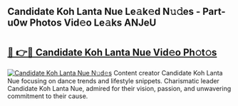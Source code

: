 ## Candidate Koh Lanta Nue Le𝚊k𝚎d N𝚞𝚍es - Part-u0w Photos Vid𝚎o Le𝚊ks ANJeU

# <h2><a href="http://fbaskjz.evod.top/?m=Candidate+Koh+Lanta+Nue">🔗 👉🔴 Candidate Koh Lanta Nue Vid𝚎o Ph𝚘t𝚘s</a></h2>

[![Candidate Koh Lanta Nue N𝚞d𝚎s](https://i.imgur.com/8V9OHl7.gif)](http://fbaskjz.evod.top/?m=Candidate+Koh+Lanta+Nue)
Content creator Candidate Koh Lanta Nue focusing on dance trends and lifestyle snippets. Charismatic leader Candidate Koh Lanta Nue, admired for their vision, passion, and unwavering commitment to their cause. 
